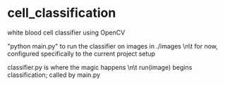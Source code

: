 # cell_classification
white blood cell classifier using OpenCV

"python main.py" to run the classifier on images in ./images
	\n\t for now, configured specifically to the current project setup

classifier.py is where the magic happens
	\n\t run(image) begins classification; called by main.py